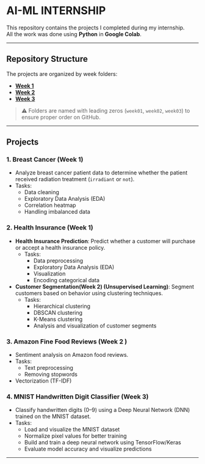 # AI-ML INTERNSHIP

This repository contains the projects I completed during my internship.  
All the work was done using **Python** in **Google Colab**.

---

## Repository Structure

The projects are organized by week folders:

- **[Week 1](./week01)**
- **[Week 2](./week02)**
- **[Week 3](./week03)**

> ⚠️ Folders are named with leading zeros (`week01`, `week02`, `week03`) to ensure proper order on GitHub.

---

## Projects

### 1. Breast Cancer (Week 1)
- Analyze breast cancer patient data to determine whether the patient received radiation treatment (`irradiant` or `not`).
- Tasks:
  - Data cleaning
  - Exploratory Data Analysis (EDA)
  - Correlation heatmap
  - Handling imbalanced data

### 2. Health Insurance  (Week 1)
- **Health Insurance Prediction**: Predict whether a customer will purchase or accept a health insurance policy.
  - Tasks:
    - Data preprocessing
    - Exploratory Data Analysis (EDA)
    - Visualization
    - Encoding categorical data
- **Customer Segmentation(Week 2) (Unsupervised Learning)**: Segment customers based on behavior using clustering techniques.
  - Tasks:
    - Hierarchical clustering
    - DBSCAN clustering
    - K-Means clustering 
    - Analysis and visualization of customer segments

### 3. Amazon Fine Food Reviews (Week 2 )
- Sentiment analysis on Amazon food reviews.
- Tasks:
  - Text preprocessing
  - Removing stopwords
 - Vectorization (TF-IDF)
  

### 4. MNIST Handwritten Digit Classifier (Week 3)
- Classify handwritten digits (0–9) using a Deep Neural Network (DNN) trained on the MNIST dataset.
- Tasks:
  - Load and visualize the MNIST dataset
  - Normalize pixel values for better training
  - Build and train a deep neural network using TensorFlow/Keras
  - Evaluate model accuracy and visualize predictions

---


